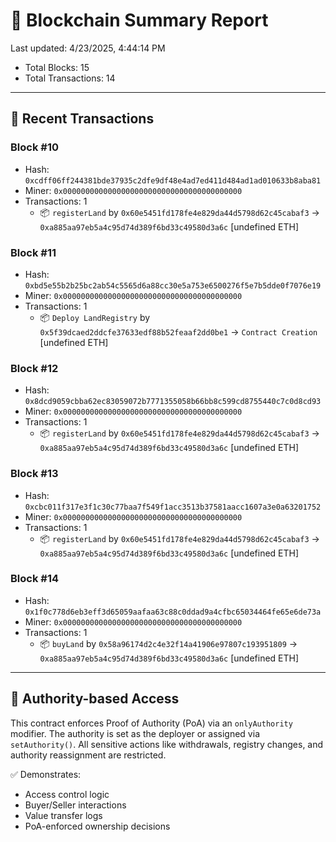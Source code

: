 # 📘 Blockchain Summary Report
Last updated: 4/23/2025, 4:44:14 PM

- Total Blocks: 15
- Total Transactions: 14

---
## 🔗 Recent Transactions

### Block #10
- Hash: `0xcdff06ff244381bde37935c2dfe9df48e4ad7ed411d484ad1ad010633b8aba81`
- Miner: `0x0000000000000000000000000000000000000000`
- Transactions: 1
  - 📦 `registerLand` by `0x60e5451fd178fe4e829da44d5798d62c45cabaf3` → `0xa885aa97eb5a4c95d74d389f6bd33c49580d3a6c` [undefined ETH]

### Block #11
- Hash: `0xbd5e55b2b25bc2ab54c5565d6a88cc30e5a753e6500276f5e7b5dde0f7076e19`
- Miner: `0x0000000000000000000000000000000000000000`
- Transactions: 1
  - 📦 `Deploy LandRegistry` by `0x5f39dcaed2ddcfe37633edf88b52feaaf2dd0be1` → `Contract Creation` [undefined ETH]

### Block #12
- Hash: `0x8dcd9059cbba62ec83059072b7771355058b66bb8c599cd8755440c7c0d8cd93`
- Miner: `0x0000000000000000000000000000000000000000`
- Transactions: 1
  - 📦 `registerLand` by `0x60e5451fd178fe4e829da44d5798d62c45cabaf3` → `0xa885aa97eb5a4c95d74d389f6bd33c49580d3a6c` [undefined ETH]

### Block #13
- Hash: `0xcbc011f317e3f1c30c77baa7f549f1acc3513b37581aacc1607a3e0a63201752`
- Miner: `0x0000000000000000000000000000000000000000`
- Transactions: 1
  - 📦 `registerLand` by `0x60e5451fd178fe4e829da44d5798d62c45cabaf3` → `0xa885aa97eb5a4c95d74d389f6bd33c49580d3a6c` [undefined ETH]

### Block #14
- Hash: `0x1f0c778d6eb3eff3d65059aafaa63c88c0ddad9a4cfbc65034464fe65e6de73a`
- Miner: `0x0000000000000000000000000000000000000000`
- Transactions: 1
  - 📦 `buyLand` by `0x58a96174d2c4e32f14a41906e97807c193951809` → `0xa885aa97eb5a4c95d74d389f6bd33c49580d3a6c` [undefined ETH]

---
## 🔐 Authority-based Access
This contract enforces Proof of Authority (PoA) via an `onlyAuthority` modifier. The authority is set as the deployer or assigned via `setAuthority()`. All sensitive actions like withdrawals, registry changes, and authority reassignment are restricted.

✅ Demonstrates:
- Access control logic
- Buyer/Seller interactions
- Value transfer logs
- PoA-enforced ownership decisions
